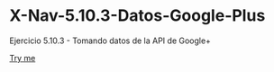 # X-Nav-5.10.3-Datos-Google-Plus
Ejercicio 5.10.3 - Tomando datos de la API de Google+

[Try me](https://lbajo.github.io/X-Nav-5.10.3-Datos-Google-Plus/googleplus-activities.html)
